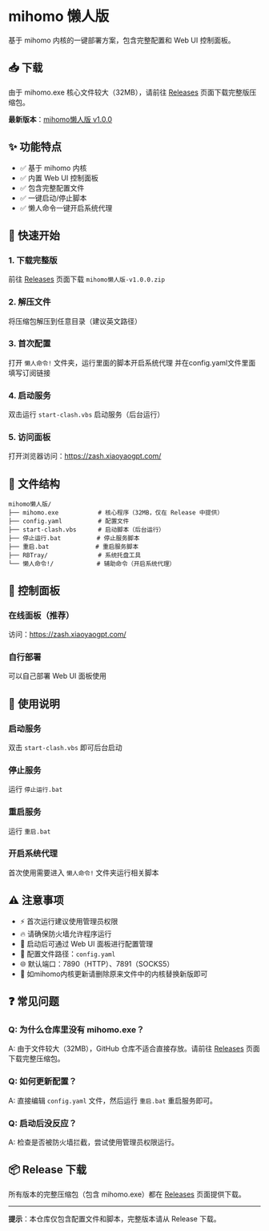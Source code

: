 # mihomo 懒人版

基于 mihomo 内核的一键部署方案，包含完整配置和 Web UI 控制面板。

## 📥 下载

由于 mihomo.exe 核心文件较大（32MB），请前往 [Releases](https://github.com/hubentuan/mihomo-/releases) 页面下载完整版压缩包。

**最新版本**：[mihomo懒人版 v1.0.0](https://github.com/hubentuan/mihomo-/releases/latest)

## ✨ 功能特点

- ✅ 基于 mihomo 内核
- ✅ 内置 Web UI 控制面板
- ✅ 包含完整配置文件
- ✅ 一键启动/停止脚本
- ✅ 懒人命令一键开启系统代理

## 🚀 快速开始

### 1. 下载完整版

前往 [Releases](https://github.com/hubentuan/mihomo-/releases/latest) 页面下载 `mihomo懒人版-v1.0.0.zip`

### 2. 解压文件

将压缩包解压到任意目录（建议英文路径）

### 3. 首次配置

打开 `懒人命令!` 文件夹，运行里面的脚本开启系统代理
并在config.yaml文件里面填写订阅链接

### 4. 启动服务

双击运行 `start-clash.vbs` 启动服务（后台运行）

### 5. 访问面板

打开浏览器访问：https://zash.xiaoyaogpt.com/

## 📁 文件结构
```
mihomo懒人版/
├── mihomo.exe           # 核心程序（32MB，仅在 Release 中提供）
├── config.yaml          # 配置文件
├── start-clash.vbs      # 启动脚本（后台运行）
├── 停止运行.bat          # 停止服务脚本
├── 重启.bat             # 重启服务脚本
├── RBTray/              # 系统托盘工具
└── 懒人命令!/            # 辅助命令（开启系统代理）
```

## 🎨 控制面板

### 在线面板（推荐）
访问：https://zash.xiaoyaogpt.com/

### 自行部署
可以自己部署 Web UI 面板使用

## 📝 使用说明

### 启动服务
双击 `start-clash.vbs` 即可后台启动

### 停止服务
运行 `停止运行.bat`

### 重启服务
运行 `重启.bat`

### 开启系统代理
首次使用需要进入 `懒人命令!` 文件夹运行相关脚本

## ⚠️ 注意事项

- ⚡ 首次运行建议使用管理员权限
- 🔥 请确保防火墙允许程序运行
- 📡 启动后可通过 Web UI 面板进行配置管理
- 💾 配置文件路径：`config.yaml`
- 🌐 默认端口：7890（HTTP）、7891（SOCKS5）
- 💾 如mihomo内核更新请删除原来文件中的内核替换新版即可

## ❓ 常见问题

### Q: 为什么仓库里没有 mihomo.exe？
A: 由于文件较大（32MB），GitHub 仓库不适合直接存放。请前往 [Releases](https://github.com/hubentuan/mihomo-/releases/latest) 页面下载完整压缩包。

### Q: 如何更新配置？
A: 直接编辑 `config.yaml` 文件，然后运行 `重启.bat` 重启服务即可。

### Q: 启动后没反应？
A: 检查是否被防火墙拦截，尝试使用管理员权限运行。

## 📦 Release 下载

所有版本的完整压缩包（包含 mihomo.exe）都在 [Releases](https://github.com/hubentuan/mihomo-/releases) 页面提供下载。

---

**提示**：本仓库仅包含配置文件和脚本，完整版本请从 Release 下载。
